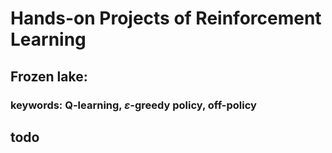 # Hands-on Projects of Reinforcement Learning

## Frozen lake: 
### keywords: Q-learning, $\varepsilon$-greedy policy, off-policy

## todo
